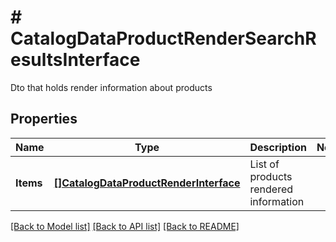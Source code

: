 # # CatalogDataProductRenderSearchResultsInterface
Dto that holds render information about products

## Properties 


Name | Type | Description | Notes
------------ | ------------- | ------------- | -------------
**Items**| [**[]CatalogDataProductRenderInterface**](CatalogDataProductRenderInterface.md) | List of products rendered information  |


[[Back to Model list]](../../README.md#models) [[Back to API list]](../../README.md#endpoints) [[Back to README]](../../README.md)

